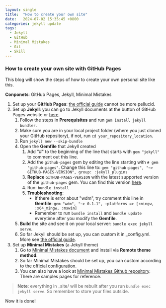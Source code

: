 ```yaml
---
layout: single
title:  "How to create your own site"
date:   2024-07-02 15:35:45 +0800
categories: jekyll update
tags:
  - Jekyll
  - GitHub
  - Minimal Mistakes
  - Git
  - Skill
---
```

### How to create your own site with GitHub Pages
This blog will show the steps of how to create your own personal site like this.

**Conponets**: GitHub Pages, Jekyll, Minimal Mistakes
1. Set up your **GitHub Pages**: [the official guide](https://pages.github.com/) cannot be more pellucid.
2. Set up **Jekyll**: you can go to Jekyll documents at the button of GitHub Pages website or [here](https://jekyllrb.com/docs/).
    1. Follow the steps in **Prerequisites** and run `gem install jekyll bundler`.
    2. Make sure you are in your local project folder (where you just cloned your GitHub repository), if not, run `cd your_repository_location`.
    3. Run `jekyll new --skip-bundle`
    4. Open the **Gemfile** that Jekyll created
        1. Add "#" to the beginning of the line that starts with `gem "jekyll"` to comment out this line.
        2. Add the `github-pages` gem by editing the line starting with `# gem "github-pages"`. Change this line to: `gem "github-pages", "~> GITHUB-PAGES-VERSION", group: :jekyll_plugins`
        3. **Replace** `GITHUB-PAGES-VERSION` with the latest supported version of the `github-pages` gem. You can find this version [here](https://pages.github.com/versions/).
        4. Run: `bundle install`
        5. **Troubleshooting**: 
            - If there is error about "wdm", try comment this line in **Gemfile**: `gem "wdm", "~> 0.1.1", :platforms => [:mingw, :x64_mingw, :mswin]`
            - Remember to run `bundle install` and `bundle update` everytime after you modify the **Gemfile**.
    5. **Build** the site and see it on your local server: `bundle exec jekyll serve`.
    6. So far Jekyll should be set up, you can custom it in \_config.yml. More see [the official guide](https://docs.github.com/en/pages/setting-up-a-github-pages-site-with-jekyll/creating-a-github-pages-site-with-jekyll).
3. Set up **Minimal Mistakes** (a Jekyll theme)
    1. Go to [Minimal Mistakes document](https://mmistakes.github.io/minimal-mistakes/docs/quick-start-guide/) and install via **Remote theme method**.
    2. So far Minimal Mistakes should be set up, you can custom according to [the official configuration](https://mmistakes.github.io/minimal-mistakes/docs/configuration/).
    3. You can also have a look at [Minimal Mistakes Github repository](.https://docs.github.com/en/pages/setting-up-a-github-pages-site-with-jekyll/creating-a-github-pages-site-with-jekyll). There are samples pages for reference.

>**Note**: everything in \_site/ will be rebuilt after you run `bundle exec jekyll serve`. So remember to store your files outside.

Now it is done!
